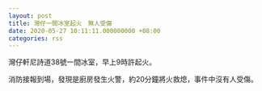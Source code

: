 ```yaml
---
layout: post
title: 灣仔一間冰室起火　無人受傷
date: 2020-05-27 10:11:11.000000000 +08:00
categories: rss
---
```


灣仔軒尼詩道38號一間冰室，早上9時許起火。

消防接報到場，發現是廚房發生火警，約20分鐘將火救熄，事件中沒有人受傷。
